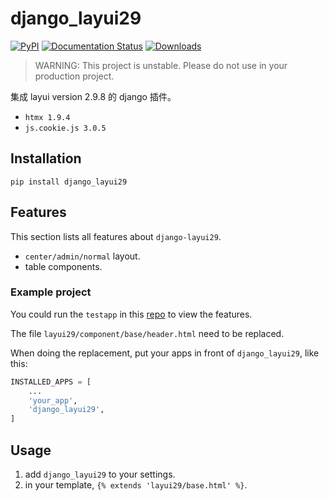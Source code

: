 # django_layui29

[![PyPI](https://img.shields.io/pypi/v/django-layui29.svg)](https://pypi.python.org/pypi/django-layui29/)
[![Documentation Status](https://readthedocs.org/projects/django-layui29/badge/?version=latest)](https://django-layui29.readthedocs.io/en/latest/?badge=latest) [![Downloads](https://pepy.tech/badge/django-layui29/week)](https://pepy.tech/project/django-layui29)

> WARNING: This project is unstable. Please do not use in your production project.

集成 layui version 2.9.8 的 django 插件。

- `htmx 1.9.4`
- `js.cookie.js 3.0.5`

## Installation

`pip install django_layui29`

## Features

This section lists all features about `django-layui29`.

- `center/admin/normal` layout.
- table components.

### Example project

You could run the `testapp` in this [repo](https://github.com/Svtter/django_layui29.git) to view the features.

The file `layui29/component/base/header.html` need to be replaced.

When doing the replacement, put your apps in front of `django_layui29`, like this:

```python
INSTALLED_APPS = [
    ...
    'your_app',
    'django_layui29',
]
```

## Usage

1. add `django_layui29` to your settings.
2. in your template, `{% extends 'layui29/base.html' %}`.
